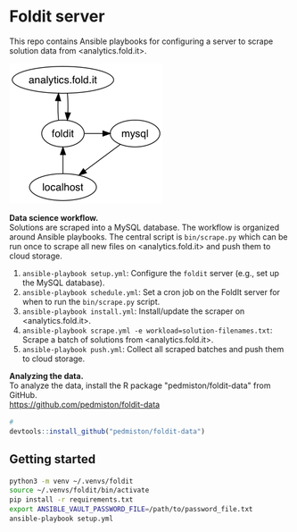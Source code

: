 # Foldit server

This repo contains Ansible playbooks for configuring a server to scrape solution data from <analytics.fold.it>.

![](img/architecture.png)

**Data science workflow.**  
Solutions are scraped into a MySQL database. The workflow is organized around Ansible playbooks. The central script is `bin/scrape.py` which can be run once to scrape all new files on <analytics.fold.it> and push them to cloud storage.

1. `ansible-playbook setup.yml`: Configure the `foldit` server (e.g., set up the MySQL database).
1. `ansible-playbook schedule.yml`: Set a cron job on the FoldIt server for when to run the `bin/scrape.py` script.
1. `ansible-playbook install.yml`: Install/update the scraper on <analytics.fold.it>.
1. `ansible-playbook scrape.yml -e workload=solution-filenames.txt`: Scrape a batch of solutions from <analytics.fold.it>.
1. `ansible-playbook push.yml`: Collect all scraped batches and push them to cloud storage.

**Analyzing the data.**  
To analyze the data, install the R package "pedmiston/foldit-data" from GitHub.  
https://github.com/pedmiston/foldit-data

```R
#
devtools::install_github("pedmiston/foldit-data")
```

## Getting started

```bash
python3 -m venv ~/.venvs/foldit
source ~/.venvs/foldit/bin/activate
pip install -r requirements.txt
export ANSIBLE_VAULT_PASSWORD_FILE=/path/to/password_file.txt
ansible-playbook setup.yml
```

